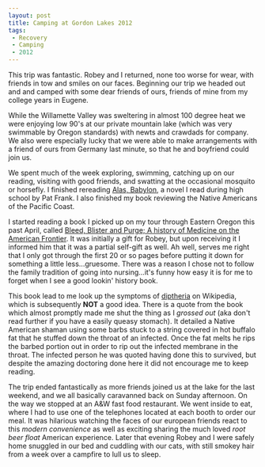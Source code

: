 ```yaml
---
layout: post
title: Camping at Gordon Lakes 2012  
tags: 
 - Recovery
 - Camping
 - 2012
---
```


This trip was fantastic.  Robey and I returned, none too worse for wear, with friends in tow and smiles on our faces.  Beginning our trip we headed out and and camped with some dear friends of ours, friends of mine from my college years in Eugene.  

While the Willamette Valley was sweltering in almost 100 degree heat we were enjoying low 90's at our private mountain lake (which was very swimmable by Oregon standards) with newts and crawdads for company.  We also were especially lucky that we were able to make arrangements with a friend of ours from Germany last minute, so that he and boyfriend could join us.  

We spent much of the week exploring, swimming, catching up on our reading, visiting with good friends, and swatting at the occasional mosquito or horsefly.  I finished rereading [Alas, Babylon](http://en.wikipedia.org/wiki/Alas,_Babylon), a novel I read during high school by Pat Frank.  I also finished my book reviewing the Native Americans of the Pacific Coast.  

I started reading a book I picked up on my tour through Eastern Oregon this past April, called [Bleed, Blister and Purge; A history of Medicine on the American Frontier](http://www.amazon.com/Bleed-Blister-And-Purge-Medicine/dp/0878425055).  It was initially a gift for Robey, but upon receiving it I informed him that it was a partial self-gift as well.  Ah well, serves me right that I only got through the first 20 or so pages before putting it down for something a little less...gruesome.  There was a reason I chose not to follow the family tradition of going into nursing...it's funny how easy it is for me to forget when I see a good lookin' history book.  

This book lead to me look up the symptoms of [diptheria](http://en.wikipedia.org/wiki/Diphtheria) on Wikipedia, which is subsequently **NOT** a good idea.  There is a quote from the book which almost promptly made me shut the thing as I *grossed out* (aka don't read further if you have a easily queasy stomach).  It detailed a Native American shaman using some barbs stuck to a string covered in hot buffalo fat that he stuffed down the throat of an infected.  Once the fat melts he rips the barbed portion out in order to rip out the infected membrane in the throat.  The infected person he was quoted having done this to survived, but despite the amazing doctoring done here it did not encourage me to keep reading.    

The trip ended fantastically as more friends joined us at the lake for the last weekend, and we all basically caravanned back on Sunday afternoon.  On the way we stopped at an A&W fast food restaurant.  We went inside to eat, where I had to use one of the telephones located at each booth to order our meal.  It was hilarious watching the faces of our european friends react to this *modern convenience* as well as exciting sharing the much loved *root beer float* American experience.  Later that evening Robey and I were safely home snuggled in our bed and cuddling with our cats, with still smokey hair from a week over a campfire to lull us to sleep.